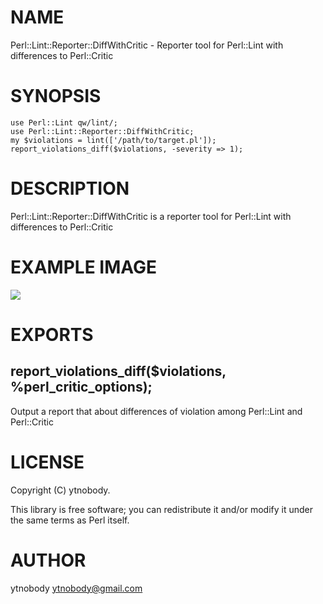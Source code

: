 # NAME

Perl::Lint::Reporter::DiffWithCritic - Reporter tool for Perl::Lint with differences to Perl::Critic

# SYNOPSIS

    use Perl::Lint qw/lint/;
    use Perl::Lint::Reporter::DiffWithCritic;
    my $violations = lint(['/path/to/target.pl']);
    report_violations_diff($violations, -severity => 1);

# DESCRIPTION

Perl::Lint::Reporter::DiffWithCritic is a reporter tool for Perl::Lint with differences to Perl::Critic

# EXAMPLE IMAGE

<div>
    <img src="http://i.gyazo.com/616b84e8d7e9b9beaf045eac5918a2f7.png">
</div>

# EXPORTS

## report\_violations\_diff($violations, %perl\_critic\_options);

Output a report that about differences of violation among Perl::Lint and Perl::Critic

# LICENSE

Copyright (C) ytnobody.

This library is free software; you can redistribute it and/or modify
it under the same terms as Perl itself.

# AUTHOR

ytnobody <ytnobody@gmail.com>

